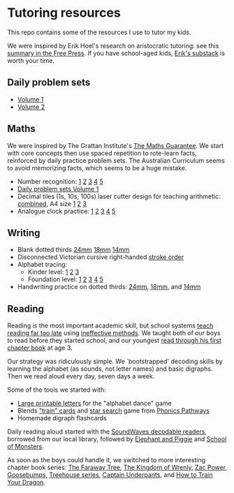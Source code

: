 Tutoring resources
==================

This repo contains some of the resources I use to tutor my kids.

We were inspired by Erik Hoel's research on aristocratic tutoring:
see this [summary in the Free Press](https://www.thefp.com/p/i-taught-my-three-year-old-to-read-tutoring-education-culture).
If you have school-aged kids, [Erik's substack](https://www.theintrinsicperspective.com) is worth your time.

## Daily problem sets

  * [Volume 1](https://github.com/kuperov/worksheets/raw/refs/heads/master/maths/worksheets.pdf)
  * [Volume 2](https://github.com/kuperov/worksheets/raw/refs/heads/master/combined.pdf)

## Maths

We were inspired by The Grattan Institute's [The Maths Guarantee](https://grattan.edu.au/report/maths-guarantee/).
We start with core concepts then use spaced repetition to rote-learn facts, reinforced by daily practice problem sets.
The Australian Curriculum seems to avoid memorizing facts, which seems to be a huge mistake.

  * Number recognition: [1](https://github.com/kuperov/worksheets/raw/refs/heads/master/maths/numbers/numbers_1.pdf)
  [2](https://github.com/kuperov/worksheets/raw/refs/heads/master/maths/numbers/numbers_2.pdf)
  [3](https://github.com/kuperov/worksheets/raw/refs/heads/master/maths/numbers/numbers_3.pdf)
  [4](https://github.com/kuperov/worksheets/raw/refs/heads/master/maths/numbers/numbers_4.pdf)
  [5](https://github.com/kuperov/worksheets/raw/refs/heads/master/maths/numbers/numbers_5.pdf)
  * [Daily problem sets Volume 1](https://github.com/kuperov/worksheets/raw/refs/heads/master/maths/worksheets.pdf)
  * Decimal tiles (1s, 10s, 100s) laser cutter design for teaching arithmetic: [combined](https://github.com/kuperov/worksheets/raw/refs/heads/master/maths/number_blocks.svg),
    A4 size [1](https://github.com/kuperov/worksheets/raw/refs/heads/master/maths/number_blocks_1.svg)
    [2](https://github.com/kuperov/worksheets/raw/refs/heads/master/maths/number_blocks_2.svg)
    [3](https://github.com/kuperov/worksheets/raw/refs/heads/master/maths/number_blocks_3.svg)
  * Analogue clock practice: [1](https://github.com/kuperov/worksheets/raw/refs/heads/master/maths/time/time_1.pdf)
  [2](https://github.com/kuperov/worksheets/raw/refs/heads/master/maths/time/time_2.pdf)
  [3](https://github.com/kuperov/worksheets/raw/refs/heads/master/maths/time/time_3.pdf)
  [4](https://github.com/kuperov/worksheets/raw/refs/heads/master/maths/time/time_4.pdf)
  [5](https://github.com/kuperov/worksheets/raw/refs/heads/master/maths/time/time_5.pdf)

## Writing

  * Blank dotted thirds [24mm](https://github.com/kuperov/worksheets/raw/refs/heads/master/writing/dotted_thirds_24mm.pdf) [18mm](https://github.com/kuperov/worksheets/raw/refs/heads/master/writing/dotted_thirds_18mm.pdf) [14mm](https://github.com/kuperov/worksheets/raw/refs/heads/master/writing/dotted_thirds_14mm.pdf)
  * Disconnected Victorian cursive right-handed [stroke order](https://github.com/kuperov/worksheets/raw/refs/heads/master/writing/alphabet/stroke_order.pdf)
  * Alphabet tracing:
    - Kinder level: [1](https://github.com/kuperov/worksheets/raw/refs/heads/master/writing/kinder/alphabet_trace_once.pdf)
    [2](https://github.com/kuperov/worksheets/raw/refs/heads/master/writing/kinder/alphabet_trace_outline.pdf)
    [3](https://github.com/kuperov/worksheets/raw/refs/heads/master/writing/kinder/alphabet_trace.pdf)
    - Foundation level: [1](https://github.com/kuperov/worksheets/raw/refs/heads/master/writing/alphabet/alphabet_trace_level_1.pdf)
 [2](https://github.com/kuperov/worksheets/raw/refs/heads/master/writing/alphabet/alphabet_trace_level_2.pdf)
 [3](https://github.com/kuperov/worksheets/raw/refs/heads/master/writing/alphabet/alphabet_trace_level_3.pdf)
 [4](https://github.com/kuperov/worksheets/raw/refs/heads/master/writing/alphabet/alphabet_trace_level_4.pdf)
 [5](https://github.com/kuperov/worksheets/raw/refs/heads/master/writing/alphabet/alphabet_trace_level_5.pdf)
  * Handwriting practice on dotted thirds: [24mm](https://github.com/kuperov/worksheets/raw/refs/heads/master/writing/writing_24mm.pdf),
  [18mm](https://github.com/kuperov/worksheets/raw/refs/heads/master/writing/writing_18mm.pdf), and
  [14mm](https://github.com/kuperov/worksheets/raw/refs/heads/master/writing/writing_14mm.pdf)

## Reading

Reading is the most important academic skill, but school systems [teach reading far too late](https://www.theintrinsicperspective.com/p/literacy-lag-we-start-reading-too) using [ineffective methods](https://features.apmreports.org/sold-a-story/). We taught both of our boys to read before they started school, and our youngest [read through his first chapter book](https://www.amazon.com.au/Faraway-Tree-Adventure-Clauss-Castle/dp/1405280115) at age 3.

Our strategy was ridiculously simple. We `bootstrapped' decoding skills by learning the alphabet (as sounds, not letter names) and basic digraphs. 
Then we read aloud every day, seven days a week.

Some of the tools we started with:

  * [Large printable letters](https://github.com/kuperov/worksheets/raw/refs/heads/master/reading/alphabet_dance.pdf) for the "alphabet dance" game
  * Blends ["train" cards](https://github.com/kuperov/worksheets/raw/refs/heads/master/reading/train.pdf) and [star search](https://github.com/kuperov/worksheets/raw/refs/heads/master/reading/star_search.pdf) game from [Phonics Pathways](https://www.amazon.com.au/Phonics-Pathways-Reading-Perfect-Spelling/dp/1118022432)
  * Homemade digraph flashcards

Daily reading aloud started with the [SoundWaves decodable readers](https://www.fireflyeducation.com.au/series/soundwaves/reading), borrowed from our local library, followed by [Elephant and Piggie](https://www.amazon.com.au/Elephant-Piggie-Complete-Collection-Willems/dp/136802131X) and [School of Monsters](https://www.amazon.com.au/School-Monsters-Books-Collection-William/dp/0257353003).

As soon as the boys could handle it, we switched to more interesting chapter book series: [The Faraway Tree](https://en.wikipedia.org/wiki/The_Faraway_Tree), [The Kingdom of Wrenly](https://www.simonandschuster.com.au/series/The-Kingdom-of-Wrenly), [Zac Power](https://www.goodreads.com/series/61701-zac-power-classic), [Goosebumps](https://en.wikipedia.org/wiki/Goosebumps), [Treehouse series](https://andygriffiths.com.au/the-treehouse-series/), [Captain Underpants](https://en.wikipedia.org/wiki/Captain_Underpants), and [How to Train Your Dragon](https://www.amazon.com.au/How-Train-Your-Dragon-Complete/dp/0316347000).
